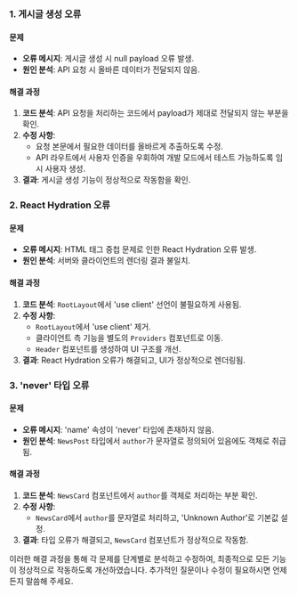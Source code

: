 ### 1. 게시글 생성 오류

#### 문제
- **오류 메시지**: 게시글 생성 시 null payload 오류 발생.
- **원인 분석**: API 요청 시 올바른 데이터가 전달되지 않음.

#### 해결 과정
1. **코드 분석**: API 요청을 처리하는 코드에서 payload가 제대로 전달되지 않는 부분을 확인.
2. **수정 사항**: 
   - 요청 본문에서 필요한 데이터를 올바르게 추출하도록 수정.
   - API 라우트에서 사용자 인증을 우회하여 개발 모드에서 테스트 가능하도록 임시 사용자 생성.
3. **결과**: 게시글 생성 기능이 정상적으로 작동함을 확인.

### 2. React Hydration 오류

#### 문제
- **오류 메시지**: HTML 태그 중첩 문제로 인한 React Hydration 오류 발생.
- **원인 분석**: 서버와 클라이언트의 렌더링 결과 불일치.

#### 해결 과정
1. **코드 분석**: `RootLayout`에서 'use client' 선언이 불필요하게 사용됨.
2. **수정 사항**:
   - `RootLayout`에서 'use client' 제거.
   - 클라이언트 측 기능을 별도의 `Providers` 컴포넌트로 이동.
   - `Header` 컴포넌트를 생성하여 UI 구조를 개선.
3. **결과**: React Hydration 오류가 해결되고, UI가 정상적으로 렌더링됨.

### 3. 'never' 타입 오류

#### 문제
- **오류 메시지**: 'name' 속성이 'never' 타입에 존재하지 않음.
- **원인 분석**: `NewsPost` 타입에서 `author`가 문자열로 정의되어 있음에도 객체로 취급됨.

#### 해결 과정
1. **코드 분석**: `NewsCard` 컴포넌트에서 `author`를 객체로 처리하는 부분 확인.
2. **수정 사항**:
   - `NewsCard`에서 `author`를 문자열로 처리하고, 'Unknown Author'로 기본값 설정.
3. **결과**: 타입 오류가 해결되고, `NewsCard` 컴포넌트가 정상적으로 작동함.

이러한 해결 과정을 통해 각 문제를 단계별로 분석하고 수정하여, 최종적으로 모든 기능이 정상적으로 작동하도록 개선하였습니다. 추가적인 질문이나 수정이 필요하시면 언제든지 말씀해 주세요.

